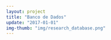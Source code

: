 ```yaml
---  
layout: project  
title: "Banco de Dados"
update: "2017-01-01"  
img-thumb: "img/research_database.png"
---  
```

